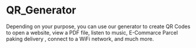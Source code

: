 # QR_Generator
Depending on your purpose, you can use our generator to create QR Codes to open a website, view a PDF file, listen to music, E-Commarce Parcel paking delivery , connect to a WiFi network, and much more.
